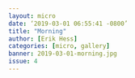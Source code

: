 ```yaml
---
layout: micro
date: ‘2019-03-01 06:55:41 -0800’
title: "Morning" 
author: [Erik Hess]
categories: [micro, gallery]
banner: 2019-03-01-morning.jpg
issue: 4
---
```

